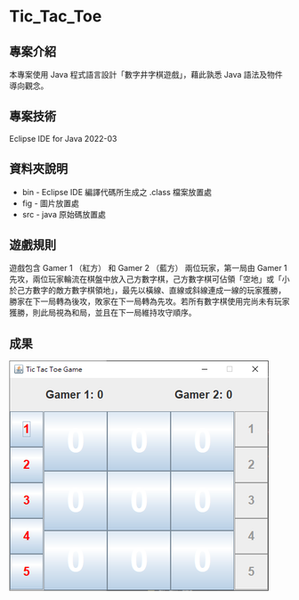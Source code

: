 # Tic_Tac_Toe
## 專案介紹
本專案使用 Java 程式語言設計「數字井字棋遊戲」，藉此孰悉 Java 語法及物件導向觀念。

## 專案技術
Eclipse IDE for Java 2022-03

## 資料夾說明
* bin - Eclipse IDE 編譯代碼所生成之 .class 檔案放置處
* fig - 圖片放置處
* src - java 原始碼放置處

## 遊戲規則
遊戲包含 Gamer 1 （紅方） 和 Gamer 2 （藍方） 兩位玩家，第一局由 Gamer 1 先攻，兩位玩家輪流在棋盤中放入己方數字棋，己方數字棋可佔領「空地」或「小於己方數字的敵方數字棋領地」，最先以橫線、直線或斜線連成一線的玩家獲勝，勝家在下一局轉為後攻，敗家在下一局轉為先攻。若所有數字棋使用完尚未有玩家獲勝，則此局視為和局，並且在下一局維持攻守順序。

## 成果
![Tic Tac Toe](./fig/screenshot.png)
